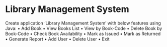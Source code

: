 # Library Management System
Create application ‘Library Management System’ with below features using Java:
•	Add Book
•	View Books List
•	View by Book-Code
•	Delete Book by Book-Code
•	Check Book Availability 
•	Mark as Issued
•	Mark as Returned
•	Generate Report
•	Add User 
•	Delete User
•	Exit
